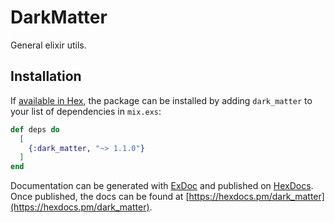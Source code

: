 # DarkMatter

General elixir utils.

## Installation

If [available in Hex](https://hex.pm/docs/publish), the package can be installed
by adding `dark_matter` to your list of dependencies in `mix.exs`:

```elixir
def deps do
  [
    {:dark_matter, "~> 1.1.0"}
  ]
end
```

Documentation can be generated with [ExDoc](https://github.com/elixir-lang/ex_doc)
and published on [HexDocs](https://hexdocs.pm). Once published, the docs can
be found at [https://hexdocs.pm/dark_matter](https://hexdocs.pm/dark_matter).
